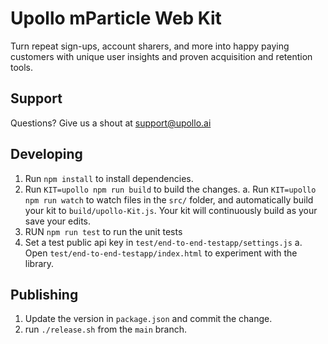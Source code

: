 # Upollo mParticle Web Kit

Turn repeat sign-ups, account sharers, and more into happy paying customers with unique user insights and proven acquisition and retention tools.

## Support

Questions? Give us a shout at <support@upollo.ai>

## Developing

1. Run `npm install` to install dependencies.
2. Run `KIT=upollo npm run build` to build the changes.
   a. Run `KIT=upollo npm run watch` to watch files in the `src/` folder, and automatically build your kit to `build/upollo-Kit.js`. Your kit will continuously build as your save your edits.
3. RUN `npm run test` to run the unit tests
4. Set a test public api key in `test/end-to-end-testapp/settings.js`
   a. Open `test/end-to-end-testapp/index.html` to experiment with the library.

## Publishing

1. Update the version in `package.json` and commit the change.
2. run `./release.sh` from the `main` branch.

